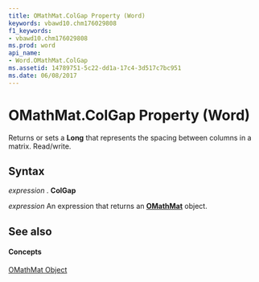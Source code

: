 ```yaml
---
title: OMathMat.ColGap Property (Word)
keywords: vbawd10.chm176029808
f1_keywords:
- vbawd10.chm176029808
ms.prod: word
api_name:
- Word.OMathMat.ColGap
ms.assetid: 14789751-5c22-dd1a-17c4-3d517c7bc951
ms.date: 06/08/2017
---
```



# OMathMat.ColGap Property (Word)

Returns or sets a  **Long** that represents the spacing between columns in a matrix. Read/write.


## Syntax

 _expression_ . **ColGap**

 _expression_ An expression that returns an **[OMathMat](omathmat-object-word.md)** object.


## See also


#### Concepts


[OMathMat Object](omathmat-object-word.md)

